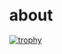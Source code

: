 # about
[![trophy](https://github-profile-trophy.vercel.app/?timilehin-code=ryo-ma)](https://github.com/ryo-ma/github-profile-trophy)
